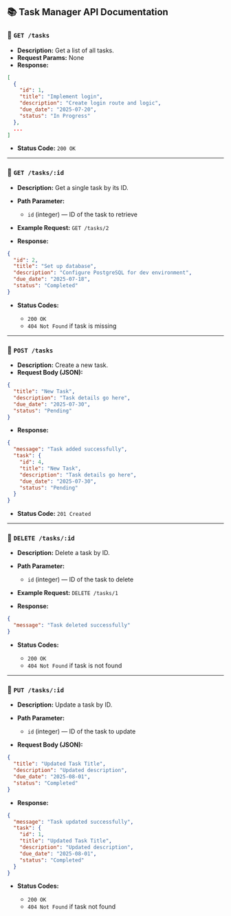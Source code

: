 ## 📚 **Task Manager API Documentation**


### 🔹 `GET /tasks`

* **Description:** Get a list of all tasks.
* **Request Params:** None
* **Response:**

```json
[
  {
    "id": 1,
    "title": "Implement login",
    "description": "Create login route and logic",
    "due_date": "2025-07-20",
    "status": "In Progress"
  },
  ...
]
```

* **Status Code:** `200 OK`

---

### 🔹 `GET /tasks/:id`

* **Description:** Get a single task by its ID.
* **Path Parameter:**

  * `id` (integer) — ID of the task to retrieve
* **Example Request:**
  `GET /tasks/2`
* **Response:**

```json
{
  "id": 2,
  "title": "Set up database",
  "description": "Configure PostgreSQL for dev environment",
  "due_date": "2025-07-18",
  "status": "Completed"
}
```

* **Status Codes:**

  * `200 OK`
  * `404 Not Found` if task is missing

---

### 🔹 `POST /tasks`

* **Description:** Create a new task.
* **Request Body (JSON):**

```json
{
  "title": "New Task",
  "description": "Task details go here",
  "due_date": "2025-07-30",
  "status": "Pending"
}
```

* **Response:**

```json
{
  "message": "Task added successfully",
  "task": {
    "id": 4,
    "title": "New Task",
    "description": "Task details go here",
    "due_date": "2025-07-30",
    "status": "Pending"
  }
}
```

* **Status Code:** `201 Created`

---

### 🔹 `DELETE /tasks/:id`

* **Description:** Delete a task by ID.
* **Path Parameter:**

  * `id` (integer) — ID of the task to delete
* **Example Request:**
  `DELETE /tasks/1`
* **Response:**

```json
{
  "message": "Task deleted successfully"
}
```

* **Status Codes:**

  * `200 OK`
  * `404 Not Found` if task is not found

---

### 🔹 `PUT /tasks/:id`

* **Description:** Update a task by ID.
* **Path Parameter:**

  * `id` (integer) — ID of the task to update
* **Request Body (JSON):**

```json
{
  "title": "Updated Task Title",
  "description": "Updated description",
  "due_date": "2025-08-01",
  "status": "Completed"
}
```

* **Response:**

```json
{
  "message": "Task updated successfully",
  "task": {
    "id": 1,
    "title": "Updated Task Title",
    "description": "Updated description",
    "due_date": "2025-08-01",
    "status": "Completed"
  }
}
```

* **Status Codes:**

  * `200 OK`
  * `404 Not Found` if task not found

